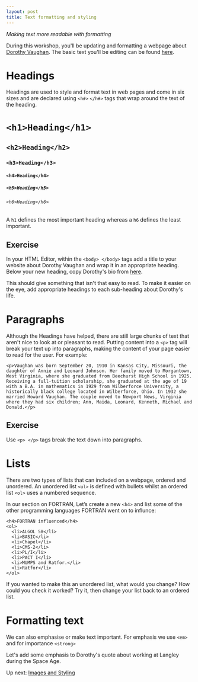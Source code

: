 ```yaml
---
layout: post
title: Text formatting and styling
---
```


*Making text more readable with formatting*

During this workshop, you'll be updating and formatting a webpage about [Dorothy Vaughan](https://www.nasa.gov/content/dorothy-vaughan-biography). The basic text you'll be editing can be found [here](https://saphmb.github.io/iwd-workshop/dorothy/).

# Headings
Headings are used to style and format text in web pages and come in six sizes and are declared using `<h#>` `</h#>` tags that wrap around the text of the heading.

# `<h1>Heading</h1>`

## `<h2>Heading</h2>`

### `<h3>Heading</h3>`

#### `<h4>Heading</h4>`

##### `<h5>Heading</h5>`

###### `<h6>Heading</h6>`

A `h1` defines the most important heading whereas a `h6` defines the least important.

## Exercise

In your HTML Editor, within the `<body> </body>` tags add a title to your website about Dorothy Vaughan and wrap it in an appropriate heading. Below your new heading, copy Dorothy's bio from [here](https://saphmb.github.io/iwd-workshop/dorothy/).

This should give something that isn't that easy to read. To make it easier on the eye, add appropriate headings to each sub-heading about Dorothy's life.

# Paragraphs

Although the Headings have helped, there are still large chunks of text that aren't nice to look at or pleasant to read. Putting content into a `<p>` tag will break your text up into paragraphs, making the content of your page easier to read for the user. For example:

```
<p>Vaughan was born September 20, 1910 in Kansas City, Missouri, the daughter of Annie and Leonard Johnson. Her family moved to Morgantown, West Virginia, where she graduated from Beechurst High School in 1925. Receiving a full-tuition scholarship, she graduated at the age of 19 with a B.A. in mathematics in 1929 from Wilberforce University, a historically black college located in Wilberforce, Ohio. In 1932 she married Howard Vaughan. The couple moved to Newport News, Virginia where they had six children; Ann, Maida, Leonard, Kenneth, Michael and Donald.</p>
```

## Exercise
Use `<p> </p>` tags break the text down into paragraphs.

# Lists
There are two types of lists that can included on a webpage, ordered and unordered. An unordered list `<ul>` is defined with bullets whilst an ordered list `<ol>` uses a numbered sequence.

In our section on FORTRAN, Let’s create a new `<h4>` and list some of the other programming languages FORTRAN went on to influnce:

```
<h4>FORTRAN influenced</h4>
<ol>
  <li>ALGOL 58</li>
  <li>BASIC</li>
  <li>Chapel</li>
  <li>CMS-2</li>
  <li>PL/I</li>
  <li>PACT I</li>
  <li>MUMPS and Ratfor.</li>
  <li>Ratfor</li>
</ol>
```

If you wanted to make this an unordered list, what would you change? How could you check it worked? Try it, then change your list back to an ordered list.

# Formatting text

We can also emphasise or make text important. For emphasis we use `<em>` and for importance `<strong>`

Let's add some emphasis to Dorothy's quote about working at Langley during the Space Age.

Up next: [Images and Styling](https://saphmb.github.io/iwd-workshop/2018/03/08/7-images.html)

